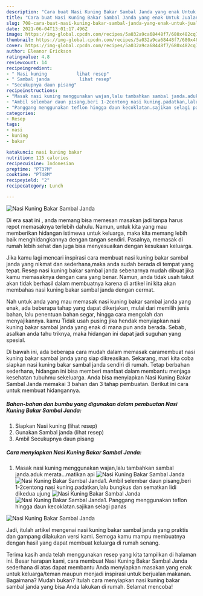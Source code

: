 ```yaml
---
description: "Cara buat Nasi Kuning Bakar Sambal Janda yang enak Untuk Jualan"
title: "Cara buat Nasi Kuning Bakar Sambal Janda yang enak Untuk Jualan"
slug: 708-cara-buat-nasi-kuning-bakar-sambal-janda-yang-enak-untuk-jualan
date: 2021-06-04T13:01:17.496Z
image: https://img-global.cpcdn.com/recipes/5a032a9ca68448f7/680x482cq70/nasi-kuning-bakar-sambal-janda-foto-resep-utama.jpg
thumbnail: https://img-global.cpcdn.com/recipes/5a032a9ca68448f7/680x482cq70/nasi-kuning-bakar-sambal-janda-foto-resep-utama.jpg
cover: https://img-global.cpcdn.com/recipes/5a032a9ca68448f7/680x482cq70/nasi-kuning-bakar-sambal-janda-foto-resep-utama.jpg
author: Eleanor Erickson
ratingvalue: 4.8
reviewcount: 14
recipeingredient:
- " Nasi kuning           lihat resep"
- " Sambal janda           lihat resep"
- "Secukupnya daun pisang"
recipeinstructions:
- "Masak nasi kuning menggunakan wajan,lalu tambahkan sambal janda.aduk merata...matikan api"
- "Ambil selembar daun pisang,beri 1-2centong nasi kuning.padatkan,lalu bungkus dan sematkan lidi dikedua ujung"
- "Panggang menggunakan teflon hingga daun kecoklatan.sajikan selagi panas"
categories:
- Resep
tags:
- nasi
- kuning
- bakar

katakunci: nasi kuning bakar 
nutrition: 115 calories
recipecuisine: Indonesian
preptime: "PT37M"
cooktime: "PT48M"
recipeyield: "2"
recipecategory: Lunch

---
```



![Nasi Kuning Bakar Sambal Janda](https://img-global.cpcdn.com/recipes/5a032a9ca68448f7/680x482cq70/nasi-kuning-bakar-sambal-janda-foto-resep-utama.jpg)

Di era  saat ini , anda memang bisa memesan masakan jadi tanpa harus repot memasaknya terlebih dahulu. Namun, untuk kita yang mau memberikan hidangan istimewa untuk keluarga, maka kita memang lebih baik menghidangkannya dengan tangan sendiri. Pasalnya, memasak di rumah lebih sehat dan juga bisa menyesuaikan dengan kesukaan keluarga.

Jika kamu lagi mencari inspirasi cara membuat nasi kuning bakar sambal janda yang nikmat dan sederhana,maka anda sudah berada di tempat yang tepat. Resep nasi kuning bakar sambal janda  sebenarnya mudah dibuat jika kamu memasaknya dengan cara yang benar. Namun, anda tidak usah takut akan tidak berhasil dalam membuatnya 
karena di artikel ini kita akan membahas nasi kuning bakar sambal janda dengan cermat.  



Nah untuk anda yang mau memasak nasi kuning bakar sambal janda yang enak, ada beberapa tahap yang dapat dikerjakan, mulai dari memilih jenis bahan, lalu penentuan bahan segar, hingga cara mengolah dan menyajikannya. kamu Tidak usah pusing jika hendak menyiapkan nasi kuning bakar sambal janda yang enak di mana pun anda berada. Sebab, asalkan anda  tahu triknya, maka hidangan ini dapat jadi suguhan yang spesial.

Di bawah ini, ada beberapa cara mudah dalam memasak caramembuat nasi kuning bakar sambal janda yang siap dikreasikan. Sekarang, mari kita coba siapkan nasi kuning bakar sambal janda sendiri di rumah. Tetap berbahan sederhana, hidangan ini bisa memberi manfaat dalam membantu menjaga kesehatan tubuhmu sekeluarga. Anda bisa menyiapkan Nasi Kuning Bakar Sambal Janda memakai 3 bahan dan 3 tahap pembuatan. Berikut ini cara untuk membuat hidangannya.

<!--inarticleads1-->

##### Bahan-bahan dan bumbu yang digunakan dalam pembuatan Nasi Kuning Bakar Sambal Janda:

1. Siapkan  Nasi kuning           (lihat resep)
1. Gunakan  Sambal janda           (lihat resep)
1. Ambil Secukupnya daun pisang




<!--inarticleads2-->

##### Cara menyiapkan Nasi Kuning Bakar Sambal Janda:

1. Masak nasi kuning menggunakan wajan,lalu tambahkan sambal janda.aduk merata...matikan api
<img src="https://img-global.cpcdn.com/steps/2a36e7462dfc44b4/160x128cq70/nasi-kuning-bakar-sambal-janda-langkah-memasak-1-foto.jpg" alt="Nasi Kuning Bakar Sambal Janda"><img src="https://img-global.cpcdn.com/steps/3486e94766dbb4e5/160x128cq70/nasi-kuning-bakar-sambal-janda-langkah-memasak-1-foto.jpg" alt="Nasi Kuning Bakar Sambal Janda">1. Ambil selembar daun pisang,beri 1-2centong nasi kuning.padatkan,lalu bungkus dan sematkan lidi dikedua ujung
<img src="https://img-global.cpcdn.com/steps/3d0e7c96b4ea86c9/160x128cq70/nasi-kuning-bakar-sambal-janda-langkah-memasak-2-foto.jpg" alt="Nasi Kuning Bakar Sambal Janda"><img src="https://img-global.cpcdn.com/steps/91cf5b7746ab9cbc/160x128cq70/nasi-kuning-bakar-sambal-janda-langkah-memasak-2-foto.jpg" alt="Nasi Kuning Bakar Sambal Janda">1. Panggang menggunakan teflon hingga daun kecoklatan.sajikan selagi panas
<img src="https://img-global.cpcdn.com/steps/0d727fba234bd321/160x128cq70/nasi-kuning-bakar-sambal-janda-langkah-memasak-3-foto.jpg" alt="Nasi Kuning Bakar Sambal Janda">



Jadi, itulah artikel mengenai  nasi kuning bakar sambal janda  yang praktis dan gampang dilakukan versi kami. Semoga kamu mampu membuatnya dengan hasil yang dapat membuat keluarga di rumah senang. 

Terima kasih anda telah menggunakan resep yang kita tampilkan di halaman ini. Besar harapan kami, cara membuat  Nasi Kuning Bakar Sambal Janda sederhana di atas dapat membantu Anda menyiapkan masakan yang enak untuk keluarga/teman maupun menjadi inspirasi untuk berjualan makanan. Bagaimana? Mudah bukan? Itulah cara menyiapkan nasi kuning bakar sambal janda yang bisa Anda lakukan di rumah. Selamat mencoba!

